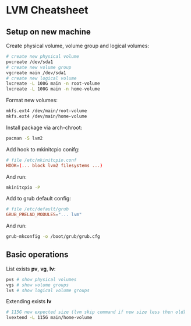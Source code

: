 # LVM Cheatsheet

## Setup on new machine

Create physical volume, volume group and logical volumes:

```bash
# create new physical volume
pvcreate /dev/sda1
# create new volume group
vgcreate main /dev/sda1
# create new logical volume
lvcreate -L 100G main -n root-volume
lvcreate -L 100G main -n home-volume
```

Format new volumes:

```bash
mkfs.ext4 /dev/main/root-volume
mkfs.ext4 /dev/main/home-volume
```

Install package via arch-chroot:

```bash
pacman -S lvm2
```

Add hook to mkinitcpio conifg:

```conf
# file /etc/mkinitcpio.conf
HOOK=(... block lvm2 filesystems ...)
```

And run:

```bash
mkinitcpio -P
```

Add to grub default config:

```conf
# file /etc/default/grub
GRUB_PRELAD_MODULES="... lvm"
```

And run:

```bash
grub-mkconfig -o /boot/grub/grub.cfg
```


## Basic operations

List exists **pv**, **vg**, **lv**:

```bash
pvs # show physical volumes
vgs # show volume groups
lvs # show logical volume groups
```

Extending exists **lv**

```bash
# 115G new expected size (lvm skip command if new size less then old)
lvextend -L 115G main/home-volume
```

